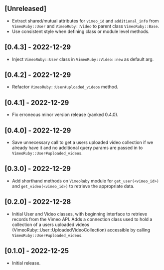 ## [Unreleased]

- Extract shared/mutual attributes for `vimeo_id` and `additional_info` from `VimeoRuby::User` and `VimeoRuby::Video` to parent class `VimeoRuby::Base`.
- Use consistent style when defining class or module level methods.

## [0.4.3] - 2022-12-29

- Inject `VimeoRuby::User` class in `VimeoRuby::Video::new` as default arg.

## [0.4.2] - 2022-12-29

- Refactor `VimeoRuby::User#uploaded_videos` method.

## [0.4.1] - 2022-12-29

- Fix erroneous minor version release (yanked 0.4.0).

## [0.4.0] - 2022-12-29

- Save unnecessary call to get a users uploaded video collection if we already have it and no additional query params are passed in to `VimeoRuby::User#uploaded_videos`.

## [0.3.0] - 2022-12-29

- Add shorthand methods on `VimeoRuby` module for `get_user(<vimeo_id>)` and `get_video(<vimeo_id>)` to retrieve the appropriate data.

## [0.2.0] - 2022-12-28

- Initial User and Video classes, with beginning interface to retrieve records from the Vimeo API. Adds a connection class used to hold a collection of a users uploaded videos (VimeoRuby::User::UploadedVideoCollection) accessible by calling `VimeoRuby::User#uploaded_videos`.

## [0.1.0] - 2022-12-25

- Initial release.
